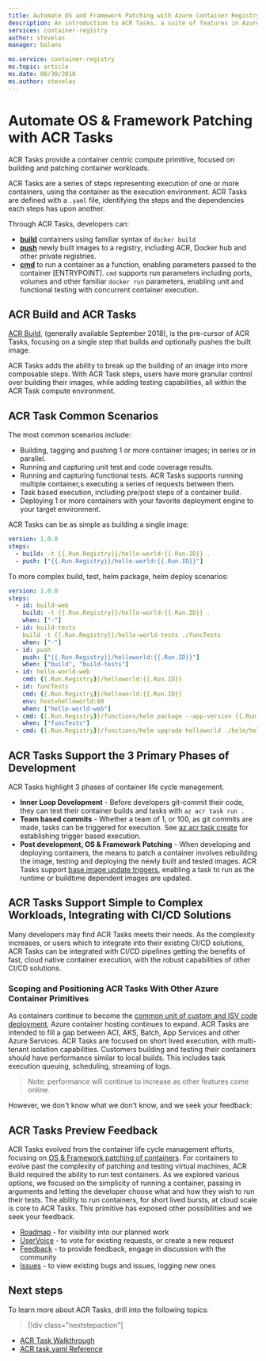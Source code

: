 ```yaml
---
title: Automate OS and Framework Patching with Azure Container Registry Tasks
description: An introduction to ACR Tasks, a suite of features in Azure Container Registry that provides secure, automated container image build, test and patching in the cloud.
services: container-registry
author: stevelas
manager: balans

ms.service: container-registry
ms.topic: article
ms.date: 08/30/2018
ms.author: stevelas
---
```


# Automate OS & Framework Patching with ACR Tasks

ACR Tasks provide a container centric compute primitive, focused on building and patching container workloads. 

ACR Tasks are a series of steps representing execution of one or more containers, using the container as the execution environment. ACR Tasks are defined with a `.yaml` file, identifying the steps and the dependencies each steps has upon another. 

Through ACR Tasks, developers can:

- **[build](container-registry-task-ref-build.md)** containers using familiar syntax of `docker build`
- **[push](container-registry-task-ref-push.md)** newly built images to a registry, including ACR, Docker hub and other private registries.
- **[cmd](container-registry-task-ref-cmd.md)** to run a container as a function, enabling parameters passed to the container [ENTRYPOINT]. `cmd` supports  run parameters including ports, volumes and other familiar `docker run` parameters, enabling unit and functional testing with concurrent container execution. 

## ACR Build and ACR Tasks
[ACR Build](https://aka.ms/acr/build), (generally available September 2018), is the pre-cursor of ACR Tasks, focusing on a single step that builds and optionally pushes the built image.

ACR Tasks adds the ability to break up the building of an image into more composable steps. With ACR Task steps, users have more granular control over building their images, while adding testing capabilities, all within the ACR Task compute environment. 

## ACR Task Common Scenarios

The most common scenarios include:

- Building, tagging and pushing 1 or more container images; in series or in parallel.
- Running and capturing unit test and code coverage results.
- Running and capturing functional tests. ACR Tasks supports running multiple container,s executing a series of requests between them.
- Task based execution, including pre/post steps of a container build. 
- Deploying 1 or more containers with your favorite deployment engine to your target environment. 

ACR Tasks can be as simple as building a single image:
```yaml
version: 1.0.0
steps:
  - build: -t {{.Run.Registry}}/hello-world:{{.Run.ID}} .
  - push: ["{{.Run.Registry}}/hello-world:{{.Run.ID}}"]
```

To more complex build, test, helm package, helm deploy scenarios:
```yaml
version: 1.0.0
steps:
  - id: build-web
    build: -t {{.Run.Registry}}/hello-world:{{.Run.ID}} .
    when: ["-"]
  - id: build-tests
    build -t {{.Run.Registry}}/hello-world-tests ./funcTests
    when: ["-"]
  - id: push
    push: ["{{.Run.Registry}}/helloworld:{{.Run.ID}}"]
    when: ["build", "build-tests"]
  - id: hello-world-web
    cmd: {{.Run.Registry}}/helloworld:{{.Run.ID}} 
  - id: funcTests
    cmd: {{.Run.Registry}}/helloworld:{{.Run.ID}} 
    env: host=helloworld:80
    when: ["hello-world-web"]
  - cmd: {{.Run.Registry}}/functions/helm package --app-version {{.Run.ID}} -d ./helm ./helm/helloworld/
    when: ["funcTests"]
  - cmd: {{.Run.Registry}}/functions/helm upgrade helloworld ./helm/helloworld/ --reuse-values --set helloworld.image={{.Run.Registry}}/helloworld:{{.Run.ID}}
```

## ACR Tasks Support the 3 Primary Phases of Development

ACR Tasks highlight 3 phases of container life cycle management. 
- **Inner Loop Development** - Before developers git-commit their code, they can test their container builds and tasks with `az acr task run .`
- **Team based commits** - Whether a team of 1, or 100, as git commits are made, tasks can be triggered for execution. See [az acr task create](container-registry-task-create.md) for establishing trigger based execution.
- **Post development, OS & Framework Patching** - When developing and deploying containers, the means to patch a container involves rebuilding the image, testing and deploying the newly built and tested images. ACR Tasks support [base image update triggers](container-registry-task-create.md#BaseImageTriggers), enabling a task to run as the runtime or buildtime dependent images are updated. 


## ACR Tasks Support Simple to Complex Workloads, Integrating with CI/CD Solutions

Many developers may find ACR Tasks meets their needs. As the complexity increases, or users which to integrate into their existing CI/CD solutions, ACR Tasks can be integrated with CI/CD pipelines getting the benefits of fast, cloud native container execution, with the robust capabilities of other CI/CD solutions. 

### Scoping and Positioning ACR Tasks With Other Azure Container Primitives

As containers continue to become the [common unit of custom and ISV code deployment](https://blogs.msdn.microsoft.com/stevelasker/2016/05/26/docker-containers-as-the-new-binaries-of-deployment/), Azure container hosting continues to expand. ACR Tasks are intended to fill a gap between ACI, AKS, Batch, App Services and other Azure Services. ACR Tasks are focused on short lived execution, with multi-tenant isolation capabilities. Customers building and testing their containers should have performance similar to local builds. This includes task execution queuing, scheduling, streaming of logs. 
> Note: performance will continue to increase as other features come online.

However, we don't know what we don't know, and we seek your feedback:

## ACR Tasks Preview Feedback

ACR Tasks evolved from the container life cycle management efforts, focusing on [OS & Framework patching of containers](https://blogs.msdn.microsoft.com/stevelasker/2017/12/20/os-framework-patching-with-docker-containers-paradigm-shift/). For containers to evolve past the complexity of patching and testing virtual machines, ACR Build required the ability to run test containers. As we explored various options, we focused on the simplicity of running a container, passing in arguments and letting the developer choose what and how they wish to run their tests. The ability to run containers, for short lived bursts, at cloud scale is core to ACR Tasks. This primitive has exposed other possibilities and we seek your feedback. 

- [Roadmap](https://aka.ms/acr/roadmap) - for visibility into our planned work
- [UserVoice](https://aka.ms/acr/uservoice) - to vote for existing requests, or create a new request
- [Feedback](https://aka.ms/acr/feedback) - to provide feedback, engage in discussion with the community
- [Issues](https://aka.ms/acr/issues) - to view existing bugs and issues, logging new ones

## Next steps

To learn more about ACR Tasks, drill into the following topics:

> [!div class="nextstepaction"]
* [ACR Task Walkthrough](./container-registry-tasks-walkthrough.md)
* [ACR task.yaml Reference](./container-registry-ref-acr-tasks-yaml.md)


